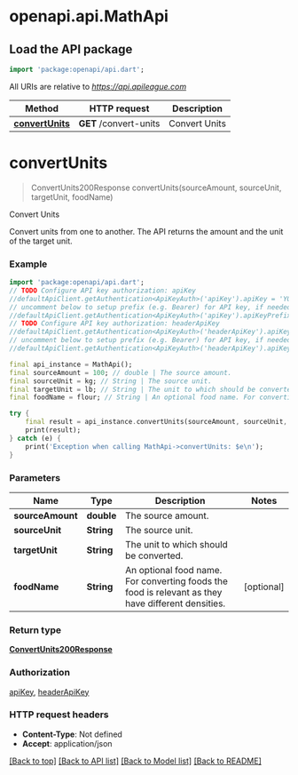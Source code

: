 # openapi.api.MathApi

## Load the API package
```dart
import 'package:openapi/api.dart';
```

All URIs are relative to *https://api.apileague.com*

Method | HTTP request | Description
------------- | ------------- | -------------
[**convertUnits**](MathApi.md#convertunits) | **GET** /convert-units | Convert Units


# **convertUnits**
> ConvertUnits200Response convertUnits(sourceAmount, sourceUnit, targetUnit, foodName)

Convert Units

Convert units from one to another. The API returns the amount and the unit of the target unit.

### Example
```dart
import 'package:openapi/api.dart';
// TODO Configure API key authorization: apiKey
//defaultApiClient.getAuthentication<ApiKeyAuth>('apiKey').apiKey = 'YOUR_API_KEY';
// uncomment below to setup prefix (e.g. Bearer) for API key, if needed
//defaultApiClient.getAuthentication<ApiKeyAuth>('apiKey').apiKeyPrefix = 'Bearer';
// TODO Configure API key authorization: headerApiKey
//defaultApiClient.getAuthentication<ApiKeyAuth>('headerApiKey').apiKey = 'YOUR_API_KEY';
// uncomment below to setup prefix (e.g. Bearer) for API key, if needed
//defaultApiClient.getAuthentication<ApiKeyAuth>('headerApiKey').apiKeyPrefix = 'Bearer';

final api_instance = MathApi();
final sourceAmount = 100; // double | The source amount.
final sourceUnit = kg; // String | The source unit.
final targetUnit = lb; // String | The unit to which should be converted.
final foodName = flour; // String | An optional food name. For converting foods the food is relevant as they have different densities.

try {
    final result = api_instance.convertUnits(sourceAmount, sourceUnit, targetUnit, foodName);
    print(result);
} catch (e) {
    print('Exception when calling MathApi->convertUnits: $e\n');
}
```

### Parameters

Name | Type | Description  | Notes
------------- | ------------- | ------------- | -------------
 **sourceAmount** | **double**| The source amount. | 
 **sourceUnit** | **String**| The source unit. | 
 **targetUnit** | **String**| The unit to which should be converted. | 
 **foodName** | **String**| An optional food name. For converting foods the food is relevant as they have different densities. | [optional] 

### Return type

[**ConvertUnits200Response**](ConvertUnits200Response.md)

### Authorization

[apiKey](../README.md#apiKey), [headerApiKey](../README.md#headerApiKey)

### HTTP request headers

 - **Content-Type**: Not defined
 - **Accept**: application/json

[[Back to top]](#) [[Back to API list]](../README.md#documentation-for-api-endpoints) [[Back to Model list]](../README.md#documentation-for-models) [[Back to README]](../README.md)

